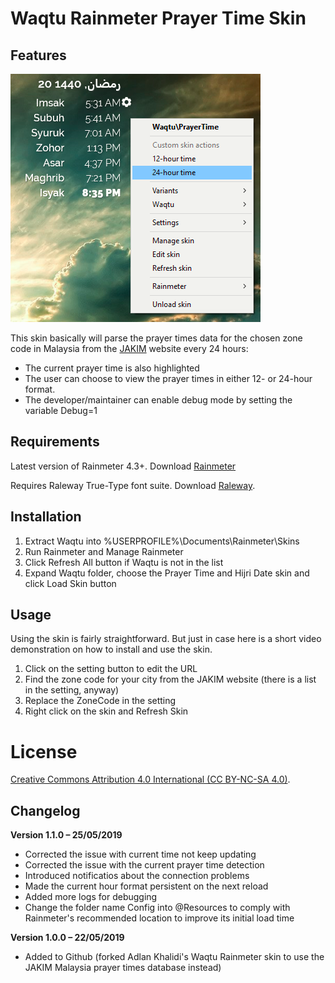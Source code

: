 ﻿Waqtu Rainmeter Prayer Time Skin
======================================

Features
--------

![](@Resources/Images/sample.png)

This skin basically will parse the prayer times data for the chosen zone code in Malaysia from the [JAKIM](https://www.e-solat.gov.my) website every 24 hours:
- The current prayer time is also highlighted
- The user can choose to view the prayer times in either 12- or 24-hour format.
- The developer/maintainer can enable debug mode by setting the variable Debug=1

Requirements
------------

Latest version of Rainmeter 4.3+. Download [Rainmeter](https://rainmeter.net)

Requires Raleway True-Type font suite. Download [Raleway](https://fonts.google.com/specimen/Raleway).

Installation
------------

1. Extract Waqtu into %USERPROFILE%\Documents\Rainmeter\Skins
2. Run Rainmeter and Manage Rainmeter
3. Click Refresh All button if Waqtu is not in the list
4. Expand Waqtu folder, choose the Prayer Time and Hijri Date skin and click Load Skin button

Usage
-----
Using the skin is fairly straightforward. But just in case here is a short video demonstration on how to install and use the skin.

1. Click on the setting button to edit the URL
2. Find the zone code for your city from the JAKIM website (there is a list in the setting, anyway)
3. Replace the ZoneCode in the setting
4. Right click on the skin and Refresh Skin

License
=======

[Creative Commons Attribution 4.0 International (CC BY-NC-SA 4.0)](https://creativecommons.org/licenses/by-nc-sa/4.0/).


Changelog
---------

**Version 1.1.0 – 25/05/2019**
- Corrected the issue with current time not keep updating
- Corrected the issue with the current prayer time detection
- Introduced notificatios about the connection problems
- Made the current hour format persistent on the next reload
- Added more logs for debugging
- Change the folder name Config into @Resources to comply with Rainmeter's recommended location to improve its initial load time

**Version 1.0.0 – 22/05/2019**
- Added to Github (forked Adlan Khalidi's Waqtu Rainmeter skin to use the JAKIM Malaysia prayer times database instead)